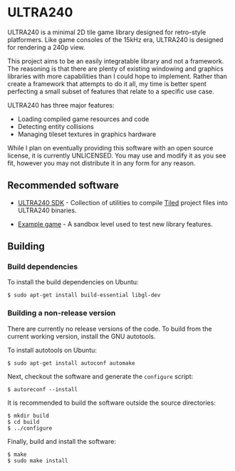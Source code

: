# ULTRA240

ULTRA240 is a minimal 2D tile game library designed for retro-style platformers.
Like game consoles of the 15kHz era, ULTRA240 is designed for rendering a 240p
view.

This project aims to be an easily integratable library and not a framework.
The reasoning is that there are plenty of existing windowing and graphics
libraries with more capabilities than I could hope to implement. Rather than
create a framework that attempts to do it all, my time is better spent
perfecting a small subset of features that relate to a specific use case.

ULTRA240 has three major features:

* Loading compiled game resources and code
* Detecting entity collisions
* Managing tileset textures in graphics hardware

While I plan on eventually providing this software with an open source
license, it is currently UNLICENSED. You may use and modify it as you see fit,
however you may not distribute it in any form for any reason.

## Recommended software

* [ULTRA240 SDK](https://github.com/3snowp7im/ultra240-sdk) - Collection of
  utilities to compile [Tiled](https://mapeditor.org) project files into
  ULTRA240 binaries.
  
* [Example game](https://github.com/3snowp7im/ultra240-example) - A sandbox
  level used to test new library features.
  
## Building

### Build dependencies

To install the build dependencies on Ubuntu:

```shell
$ sudo apt-get install build-essential libgl-dev
```

### Building a non-release version

There are currently no release versions of the code. To build from the current
working version, install the GNU autotools.

To install autotools on Ubuntu:

```shell
$ sudo apt-get install autoconf automake
```

Next, checkout the software and generate the `configure` script:

```shell
$ autoreconf --install
```

It is recommended to build the software outside the source directories:

```shell
$ mkdir build
$ cd build
$ ../configure
```

Finally, build and install the software:

```shell
$ make
$ sudo make install
```
